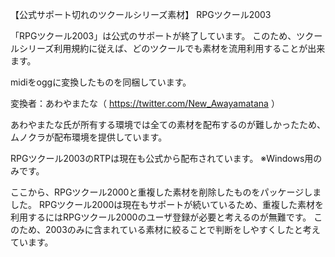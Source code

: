 【公式サポート切れのツクールシリーズ素材】
RPGツクール2003

「RPGツクール2003」は公式のサポートが終了しています。
このため、ツクールシリーズ利用規約に従えば、どのツクールでも素材を流用利用することが出来ます。

midiをoggに変換したものを同梱しています。

変換者：あわやまたな（ https://twitter.com/New_Awayamatana ）


あわやまたな氏が所有する環境では全ての素材を配布するのが難しかったため、ムノクラが配布環境を提供しています。

RPGツクール2003のRTPは現在も公式から配布されています。
※Windows用のみです。

ここから、RPGツクール2000と重複した素材を削除したものをパッケージしました。
RPGツクール2000は現在もサポートが続いているため、重複した素材を利用するにはRPGツクール2000のユーザ登録が必要と考えるのが無難です。
このため、2003のみに含まれている素材に絞ることで判断をしやすくしたと考えています。